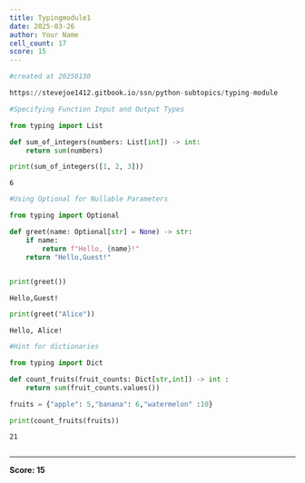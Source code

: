 ```yaml
---
title: Typingmodule1
date: 2025-03-26
author: Your Name
cell_count: 17
score: 15
---
```


```python
#created at 20250130
```


```python
https://stevejoe1412.gitbook.io/ssn/python-subtopics/typing-module
```


```python
#Specifying Function Input and Output Types
```


```python
from typing import List
```


```python
def sum_of_integers(numbers: List[int]) -> int:
    return sum(numbers)
```


```python
print(sum_of_integers([1, 2, 3]))
```

    6



```python
#Using Optional for Nullable Parameters
```


```python
from typing import Optional
```


```python
def greet(name: Optional[str] = None) -> str:
    if name:
        return f"Hello, {name}!"
    return "Hello,Guest!"
    
```


```python
print(greet())
```

    Hello,Guest!



```python
print(greet("Alice"))
```

    Hello, Alice!



```python
#Hint for dictionaries
```


```python
from typing import Dict
```


```python
def count_fruits(fruit_counts: Dict[str,int]) -> int :
    return sum(fruit_counts.values())
```


```python
fruits = {"apple": 5,"banana": 6,"watermelon" :10}
```


```python
print(count_fruits(fruits))
```

    21



```python

```


---
**Score: 15**